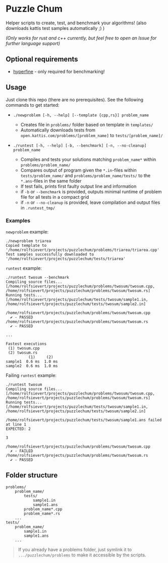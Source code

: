 # Puzzle Chum

Helper scripts to create, test, and benchmark your algorithms! (also downloads kattis test samples automatically ;) )

*(Only works for rust and c++ currently, but feel free to open an Issue for further language support)*


## Optional requirements

- [hyperfine](https://github.com/sharkdp/hyperfine) - only required for benchmarking!


## Usage

Just clone this repo (there are no prerequisites). See the following commands to get started:

- `./newproblem [-h, --help] [--template {cpp,rs}] problem_name`
    - Creates file in `problems/` folder based on template in `templates/`
    - Automatically downloads tests from `open.kattis.com/problems/[problem_name]` to `tests/[problem_name]/`

- `./runtest [-h, --help] [-b, --benchmark] [-n, --no-cleanup] problem_name`
    - Compiles and tests your solutions matching `problem_name*` within `problems/problem_name/`
    - Compares output of program given the `*.in`-files within `tests/problem_name/` and `problems/problem_name/tests/` to the `*.ans`-files in the same folder
    - If test fails, prints first faulty output line and information
    - if `-b` or `--benchmark` is provided, outputs minimal runtime of problem file for all tests in a compact grid
    - if `-n` or `--no-cleanup` is provided, leave compilation and output files in `.runtest_tmp/`


### Examples

`newproblem` example:
```
./newproblem triarea
Copied template to '/home/rolfsievert/projects/puzzlechum/problems/triarea/triarea.cpp'
Test samples successfully downloaded to '/home/rolfsievert/projects/puzzlechum/tests/triarea'
```

`runtest` example:
```
./runtest twosum --benchmark
Compiling source files... [/home/rolfsievert/projects/puzzlechum/problems/twosum/twosum.cpp, /home/rolfsievert/projects/puzzlechum/problems/twosum/twosum.rs]
Running tests... [/home/rolfsievert/projects/puzzlechum/tests/twosum/sample1.in, /home/rolfsievert/projects/puzzlechum/tests/twosum/sample2.in]

/home/rolfsievert/projects/puzzlechum/problems/twosum/twosum.cpp
  ✔ - PASSED
/home/rolfsievert/projects/puzzlechum/problems/twosum/twosum.rs
  ✔ - PASSED

...

Fastest executions
 (1) twosum.cpp
 (2) twosum.rs
          (1)     (2)
sample1  0.6 ms  1.0 ms
sample2  0.6 ms  1.0 ms
```

Failing `runtest` example:

```
./runtest twosum
Compiling source files... [/home/rolfsievert/projects/puzzlechum/problems/twosum/twosum.cpp, /home/rolfsievert/projects/puzzlechum/problems/twosum/twosum.rs]
Running tests... [/home/rolfsievert/projects/puzzlechum/tests/twosum/sample1.in, /home/rolfsievert/projects/puzzlechum/tests/twosum/sample2.in]

/home/rolfsievert/projects/puzzlechum/tests/twosum/sample1.ans failed at line 1
EXPECTED: 2

3

/home/rolfsievert/projects/puzzlechum/problems/twosum/twosum.cpp
  ✗ - FAILED
/home/rolfsievert/projects/puzzlechum/problems/twosum/twosum.rs
  ✔ - PASSED
```

## Folder structure

```
problems/
    problem_name/
        tests/
            sample1.in
            sample1.ans
        problem_name*.cpp
        problem_name*.rs
    ...
tests/
    problem_name/
        sample1.in
        sample1.ans
    ...
```

> If you already have a problems folder, just symlink it to `.../puzzlechum/problems` to make it accessible by the scripts.
